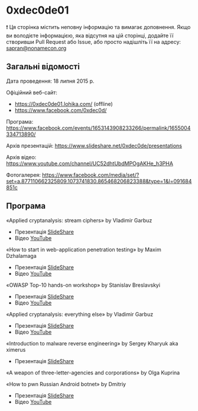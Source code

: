 # 0xdec0de01

:exclamation: Ця сторінка містить неповну інформацію та вимагає доповнення. Якщо ви володієте інформацією, яка відсутня на цій сторінці, додайте її створивши Pull Request або Issue, або просто надішліть її на адресу: sapran@nonamecon.org

## Загальні відомості

Дата проведення: 18 липня 2015 р.

Офіційний веб-сайт:
- https://0xdec0de01.lohika.com/ (offline)
- https://www.facebook.com/0xdec0d/

Програма: https://www.facebook.com/events/1653143908233266/permalink/1655004334713890/

Архів презентацій: https://www.slideshare.net/0xdec0de/presentations

Архів відео: https://www.youtube.com/channel/UC52dhtUbdMPOgAKHe_h3PHA

Фотогалерея: https://www.facebook.com/media/set/?set=a.877110662325809.1073741830.865468206823388&type=1&l=091684851c

## Програма

«Applied cryptanalysis: stream ciphers» by Vladimir Garbuz
- Презентація [SlideShare](https://www.slideshare.net/0xdec0de/applied-cryptanalysis-stream-ciphers-by-vladimir-garbuz)
- Відео [YouTube](https://www.youtube.com/watch?v=qwgYP8hyE1A)

«How to start in web-application penetration testing» by Maxim Dzhalamaga
- Презентація [SlideShare](https://www.slideshare.net/0xdec0de/how-to-start-in-web-application-penetration-testing-by-maxim-dzhalamaga)
- Відео [YouTube](https://www.youtube.com/watch?v=P0YN30BulPw)

«OWASP Top-10 hands-on workshop» by Stanislav Breslavskyi
- Презентація [SlideShare](https://www.slideshare.net/0xdec0de/owasp-top-10-hands-on-workshop-by-stanislav-breslavskyi)
- Відео [YouTube](https://www.youtube.com/watch?v=qpWDOFTkILk)

«Applied cryptanalysis: everything else» by Vladimir Garbuz
- Презентація [SlideShare](https://www.slideshare.net/0xdec0de/applied-cryptanalysis-everything-else-by-vladimir-garbuz)
- Відео [YouTube](https://www.youtube.com/watch?v=fp3HoIaaH4s)

«Introduction to malware reverse engineering» by Sergey Kharyuk aka ximerus
- Презентація [SlideShare](https://www.slideshare.net/0xdec0de/introducing-into-re-old)

«A weapon of three-letter-agencies and corporations» by Olga Kuprina

«How to pwn Russian Android botnet» by Dmitriy
- Презентація [SlideShare](https://www.slideshare.net/0xdec0de/how-to-pwn-russian-android-botnet-by-dmitriy)
- Відео [YouTube](https://www.youtube.com/watch?v=wWZ6eFuperU)